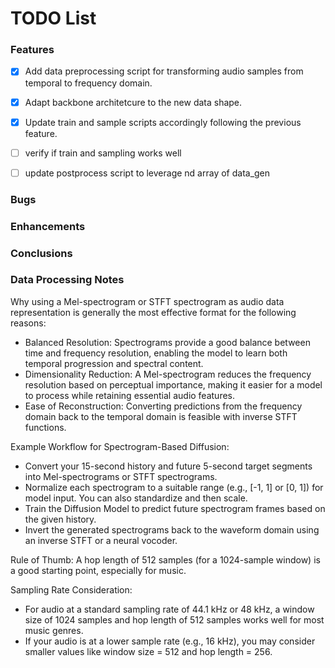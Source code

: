# TODO List


### Features
- [x] Add data preprocessing script for transforming audio samples from temporal to frequency domain.
- [x] Adapt backbone architetcure to the new data shape. 
- [x] Update train and sample scripts accordingly following the previous feature.
- [ ] verify if train and sampling works well
- [ ] update postprocess script to leverage nd array of data_gen


### Bugs


### Enhancements


### Conclusions


### Data Processing Notes
Why using a Mel-spectrogram or STFT spectrogram as audio data representation is generally the most effective format for the following reasons:
- Balanced Resolution: Spectrograms provide a good balance between time and frequency resolution, enabling the model to learn both temporal progression and spectral content.
- Dimensionality Reduction: A Mel-spectrogram reduces the frequency resolution based on perceptual importance, making it easier for a model to process while retaining essential audio features.
- Ease of Reconstruction: Converting predictions from the frequency domain back to the temporal domain is feasible with inverse STFT functions.

Example Workflow for Spectrogram-Based Diffusion:
- Convert your 15-second history and future 5-second target segments into Mel-spectrograms or STFT spectrograms.
- Normalize each spectrogram to a suitable range (e.g., [-1, 1] or [0, 1]) for model input. You can also standardize and then scale.
- Train the Diffusion Model to predict future spectrogram frames based on the given history.
- Invert the generated spectrograms back to the waveform domain using an inverse STFT or a neural vocoder.

Rule of Thumb: A hop length of 512 samples (for a 1024-sample window) is a good starting point, especially for music.

Sampling Rate Consideration:
- For audio at a standard sampling rate of 44.1 kHz or 48 kHz, a window size of 1024 samples and hop length of 512 samples works well for most music genres.
- If your audio is at a lower sample rate (e.g., 16 kHz), you may consider smaller values like window size = 512 and hop length = 256.